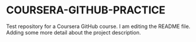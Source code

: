 # COURSERA-GITHUB-PRACTICE
Test repository for a Coursera GitHub course.
I am editing the README file. Adding some more detail about the project description.
